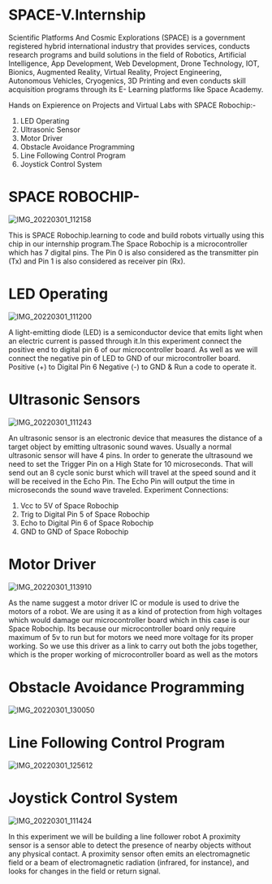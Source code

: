 # SPACE-V.Internship
Scientific Platforms And Cosmic Explorations (SPACE) is a government registered hybrid international industry that provides services, conducts research programs and build solutions in the field of Robotics, Artificial Intelligence, App Development, Web Development, Drone Technology, IOT, Bionics, Augmented Reality, Virtual Reality, Project Engineering, Autonomous Vehicles, Cryogenics, 3D Printing and even conducts skill acquisition programs through its E- Learning platforms like Space Academy.

Hands on Expierence on Projects and Virtual Labs with SPACE Robochip:-
1) LED Operating 
2) Ultrasonic Sensor
3) Motor Driver
4) Obstacle Avoidance Programming
5) Line Following Control Program
6) Joystick Control System

# SPACE ROBOCHIP-

![IMG_20220301_112158](https://user-images.githubusercontent.com/98326728/156113155-513cd7ff-e79a-4eaf-a8d7-e5572c02e1b3.jpg)

This is SPACE Robochip.learning to code and build robots virtually using this chip in our internship program.The Space Robochip is a microcontroller which has 7 digital pins. The Pin 0 is also considered as the transmitter pin (Tx) and Pin 1 is also considered as receiver pin (Rx).

# LED Operating

![IMG_20220301_111200](https://user-images.githubusercontent.com/98326728/156113470-71c944bc-ce5d-45e1-9d1d-180774c77b73.jpg)

A light-emitting diode (LED) is a semiconductor device that emits light when an electric current is passed through it.In this experiment connect the positive end to digital pin 6 of our microcontroller board. As well as we will connect the negative pin of LED to GND of our microcontroller board. Positive (+) to Digital Pin 6 Negative (-) to GND & Run a code to operate it.

# Ultrasonic Sensors

![IMG_20220301_111243](https://user-images.githubusercontent.com/98326728/156113889-81bbbbc4-b26d-47b4-8556-5136cea631ed.jpg)

An ultrasonic sensor is an electronic device that measures the distance of a target object by emitting ultrasonic sound waves. Usually a normal ultrasonic sensor will have 4 pins. In order to generate the ultrasound we need to set the Trigger Pin on a High State for 10 microseconds. That will send out an 8 cycle sonic burst which will travel at the speed sound and it will be received in the Echo Pin. The Echo Pin will output the time in microseconds the sound wave traveled.
Experiment Connections:
1) Vcc to 5V of Space Robochip
2) Trig to Digital Pin 5 of Space Robochip
3) Echo to Digital Pin 6 of Space Robochip
4) GND to GND of Space Robochip

# Motor Driver

![IMG_20220301_113910](https://user-images.githubusercontent.com/98326728/156114801-ac2a7a3e-0e0f-43dd-908d-d88b10e92f09.jpg)

As the name suggest a motor driver IC or module is used to drive the motors of a robot. We are using it as a kind of protection from high voltages which would damage our microcontroller board which in this case is our Space Robochip. Its because our microcontroller board only require maximum of 5v to run but for motors we need more voltage for its proper working. So we use this driver as a link to carry out both the jobs together, which is the proper working of microcontroller board as well as the motors

# Obstacle Avoidance Programming

![IMG_20220301_130050](https://user-images.githubusercontent.com/98326728/156124677-c147f08d-c9d4-4174-a244-3c70eadbe156.jpg)

# Line Following Control Program

![IMG_20220301_125612](https://user-images.githubusercontent.com/98326728/156124031-0933d0ed-fbca-426e-8463-244d254498d5.jpg)

# Joystick Control System

![IMG_20220301_111424](https://user-images.githubusercontent.com/98326728/156124204-334edbee-61cf-4477-a505-9ad24d6f1a1a.jpg)

In this experiment we will be building a line follower robot A proximity sensor is a sensor able to detect the presence of nearby objects without any physical contact. A proximity sensor often emits an electromagnetic field or a beam of electromagnetic radiation (infrared, for instance), and looks for changes in the field or return signal.
